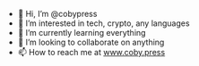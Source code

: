- 👋 Hi, I’m @cobypress
- 👀 I’m interested in tech, crypto, any languages
- 🌱 I’m currently learning everything
- 💞️ I’m looking to collaborate on anything
- 📫 How to reach me at www.coby.press


